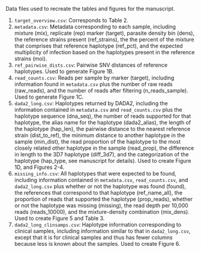 Data files used to recreate the tables and figures for the manuscript.

1. `target_overview.csv`: Corresponds to Table 2. 
1. `metadata.csv`: Metadata corresponding to each sample, including mixture (mix), replicate (rep) marker (target), parasite density bin (dens), the reference strains present (ref_strains), the the percent of the mixture that comprises that reference haplotype (ref_pct), and the expected multiplicity of infection based on the haplotypes present in the reference strains (moi). 
1. `ref_pairwise_dists.csv`: Pairwise SNV distances of reference haplotypes. Used to generate Figure 1B. 
1. `read_counts.csv`: Reads per sample by marker (target), including information found in `metadata.csv` plus the number of raw reads (raw_reads), and the number of reads after filtering (n_reads_sample). Used to generate Figure 1C. 
1. `dada2_long.csv`: Haplotypes returned by DADA2, including the information contained in `metadata.csv` and `read_counts.csv` plus the haplotype sequence (dna_seq), the number of reads supported for that haplotype, the alias name for the haplotype (dada2_alias), the length of the haplotype (hap_len), the pairwise distance to the nearest reference strain (dist_to_ref), the minimum distance to another haplotype in the sample (min_dist), the read proportion of the haplotype to the most closely related other haplotype in the sample (read_prop), the difference in length to the 3D7 haplotype (diff_3d7), and the categorization of the haplotype (hap_type, see manuscript for details). Used to create Figure 1D, and Figures 2-4.
1. `missing_info.csv`: All haplotypes that were expected to be found, including information contained in `metadata.csv`, `read_counts.csv`, and `dada2_long.csv` plus whether or not the haplotype was found (found), the references that correspond to that haplotype (ref_name_all), the proportion of reads that supported the haplotype (prop_reads), whether or not the haplotype was missing (missing), the read depth per 10,000 reads (reads_10000), and the mixture-density combination (mix_dens). Used to create Figure 5 and Table 3. 
1. `dada2_long_clinsamps.csv`: Haplotype information corresponding to clinical samples, including information similar to that in `dada2_long.csv`, except that it is for clinical samples and thus has fewer columns because less is known about the samples. Used to create Figure 6. 